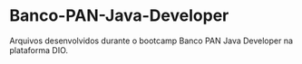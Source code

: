 # Banco-PAN-Java-Developer
Arquivos desenvolvidos durante o bootcamp Banco PAN Java Developer na plataforma DIO.
